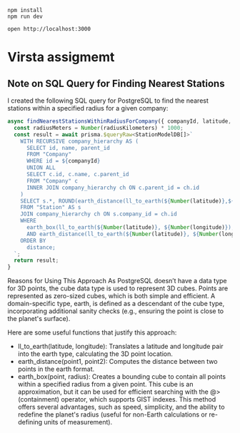```
npm install
npm run dev
```

```
open http://localhost:3000
```

# Virsta assigmemt

## Note on SQL Query for Finding Nearest Stations

I created the following SQL query for PostgreSQL to find the nearest stations within a specified radius for a given company:

```typescript
async findNearestStationsWithinRadiusForCompany({ companyId, latitude, longitude, radiusKilometers }: SearchQuery): Promise<StationModelDB[]> {
  const radiusMeters = Number(radiusKilometers) * 1000;
  const result = await prisma.$queryRaw<StationModelDB[]>`
    WITH RECURSIVE company_hierarchy AS (
      SELECT id, name, parent_id
      FROM "Company"
      WHERE id = ${companyId}
      UNION ALL
      SELECT c.id, c.name, c.parent_id
      FROM "Company" c
      INNER JOIN company_hierarchy ch ON c.parent_id = ch.id
    )
    SELECT s.*, ROUND(earth_distance(ll_to_earth(${Number(latitude)},${Number(longitude)}), ll_to_earth(latitude, longitude))::NUMERIC, 2) AS distance
    FROM "Station" AS s
    JOIN company_hierarchy ch ON s.company_id = ch.id
    WHERE
      earth_box(ll_to_earth(${Number(latitude)}, ${Number(longitude)}), ${radiusMeters}) @> ll_to_earth(latitude, longitude)
      AND earth_distance(ll_to_earth(${Number(latitude)}, ${Number(longitude)}), ll_to_earth(latitude, longitude)) < ${radiusMeters}
    ORDER BY
      distance;
  `;
  return result;
}
```
Reasons for Using This Approach
As PostgreSQL doesn’t have a data type for 3D points, the cube data type is used to represent 3D cubes. Points are represented as zero-sized cubes, which is both simple and efficient. A domain-specific type, earth, is defined as a descendant of the cube type, incorporating additional sanity checks (e.g., ensuring the point is close to the planet's surface).

Here are some useful functions that justify this approach:
- ll_to_earth(latitude, longitude): Translates a latitude and longitude pair into the earth type, calculating the 3D point location.
- earth_distance(point1, point2): Computes the distance between two points in the earth format.
- earth_box(point, radius): Creates a bounding cube to contain all points within a specified radius from a given point. This cube is an approximation, but it can be used for efficient searching with the @> (containment) operator, which supports GIST indexes.
This method offers several advantages, such as speed, simplicity, and the ability to redefine the planet's radius (useful for non-Earth calculations or re-defining units of measurement).


